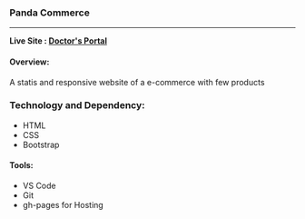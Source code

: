 ### Panda Commerce
---
**Live Site : [Doctor's Portal](https://shounaksarker.github.io/panda-commerce)**


#### Overview:
A statis and responsive website of a e-commerce with few products

### Technology and Dependency:
* HTML
* CSS
* Bootstrap

#### Tools:
* VS Code
* Git
* gh-pages for Hosting

